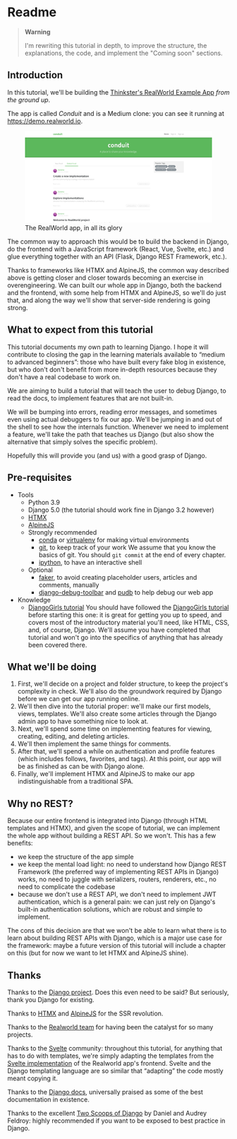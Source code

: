 # Readme

> **Warning**
> 
> I'm rewriting this tutorial in depth, to improve the structure, the explanations, the code, and implement the "Coming soon" sections.
    
## Introduction

In this tutorial, we'll be building the [Thinkster's RealWorld Example App](https://github.com/gothinkster/realworld/) *from the ground up*.

The app is called *Conduit* and is a Medium clone: you can see it running at <https://demo.realworld.io>.

<figure width="600">
<img src="./tutorial/docs/assets/Conduit - RealWorld.png" />
<figcaption>The RealWorld app, in all its glory</figcaption>
</figure>

The common way to approach this would be to build the backend in Django, do the frontend with a JavaScript framework (React, Vue, Svelte, etc.) and glue everything together with an API (Flask, Django REST Framework, etc.).

Thanks to frameworks like HTMX and AlpineJS, the common way described above is getting closer and closer towards becoming an exercise in overengineering. We can built our whole app in Django, both the backend and the frontend, with some help from HTMX and AlpineJS, so we'll do just that, and along the way we'll show that server-side rendering is going strong.

## What to expect from this tutorial

This tutorial documents my own path to learning Django. I hope it will contribute to closing the gap in the learning materials available to “medium to advanced beginners”: those who have built every fake blog in existence, but who don't don't benefit from more in-depth resources because they don't have a real codebase to work on.

We are aiming to build a tutorial that will teach the user to debug Django, to read the docs, to implement features that are not built-in.

We will be bumping into errors, reading error messages, and sometimes even using actual debuggers to fix our app. We'll be jumping in and out of the shell to see how the internals function. Whenever we need to implement a feature, we'll take the path that teaches us Django (but also show the alternative that simply solves the specific problem).

Hopefully this will provide you (and us) with a good grasp of Django.

## Pre-requisites

- Tools
  - Python 3.9
  - Django 5.0 (the tutorial should work fine in Django 3.2 however)
  - [HTMX](https://htmx.org/)
  - [AlpineJS](https://alpinejs.dev/)
  - Strongly recommended
    - [conda](https://docs.conda.io/en/latest/miniconda.html) or [virtualenv](https://virtualenv.pypa.io/) for making virtual environments
    - [git](https://github.com/git-guides/install-git), to keep track of your work We assume that you know the basics of git. You should `git commit` at the end of every chapter.
    - [ipython](https://github.com/ipython/ipython), to have an interactive shell
  - Optional
    - [faker](https://github.com/joke2k/faker), to avoid creating placeholder users, articles and comments, manually
    - [django-debug-toolbar](https://github.com/jazzband/django-debug-toolbar) and [pudb](https://github.com/inducer/pudb) to help debug our web app
- Knowledge
  - [DjangoGirls tutorial](https://github.com/DjangoGirls/tutorial) You should have followed the [DjangoGirls tutorial](https://github.com/DjangoGirls/tutorial) before starting this one: it is great for getting you up to speed, and covers most of the introductory material you'll need, like HTML, CSS, and, of course, Django. We'll assume you have completed that tutorial and won't go into the specifics of anything that has already been covered there.

## What we'll be doing

1.  First, we'll decide on a project and folder structure, to keep the project's complexity in check. We'll also do the groundwork required by Django before we can get our app running online.
2.  We'll then dive into the tutorial proper: we'll make our first models, views, templates. We'll also create some articles through the Django admin app to have something nice to look at.
3.  Next, we'll spend some time on implementing features for viewing, creating, editing, and deleting articles.
4.  We'll then implement the same things for comments.
5.  After that, we'll spend a while on authentication and profile features (which includes follows, favorites, and tags). At this point, our app will be as finished as can be with Django alone.
6.  Finally, we'll implement HTMX and AlpineJS to make our app indistinguishable from a traditional SPA.

## Why no REST?

Because our entire frontend is integrated into Django (through HTML templates and HTMX), and given the scope of tutorial, we can implement the whole app without building a REST API. So we won't. This has a few benefits:

- we keep the structure of the app simple
- we keep the mental load light: no need to understand how Django REST Framework (the preferred way of implementing REST APIs in Django) works, no need to juggle with serializers, routers, renderers, etc., no need to complicate the codebase
- because we don't use a REST API, we don't need to implement JWT authentication, which is a general pain: we can just rely on Django's built-in authentication solutions, which are robust and simple to implement.

The cons of this decision are that we won't be able to learn what there is to learn about building REST APIs with Django, which is a major use case for the framework: maybe a future version of this tutorial will include a chapter on this (but for now we want to let HTMX and AlpineJS shine).

## Thanks

Thanks to the [Django project](https://www.djangoproject.com/). Does this even need to be said? But seriously, thank you Django for existing.

Thanks to [HTMX](https://htmx.org/) and [AlpineJS](https://alpinejs.dev/) for the SSR revolution.

Thanks to the [Realworld team](https://github.com/gothinkster/realworld/) for having been the catalyst for so many projects.

Thanks to the [Svelte](https://svelte.dev/) community: throughout this tutorial, for anything that has to do with templates, we're simply adapting the templates from the [Svelte implementation](https://github.com/sveltejs/realworld) of the Realworld app's frontend. Svelte and the Django templating language are so similar that “adapting” the code mostly meant copying it.

Thanks to the [Django docs](https://docs.djangoproject.com/en/5.0/), universally praised as some of the best documentation in existence.

Thanks to the excellent [Two Scoops of Django](https://www.feldroy.com/books/two-scoops-of-django-3-x) by Daniel and Audrey Feldroy: highly recommended if you want to be exposed to best practice in Django.


